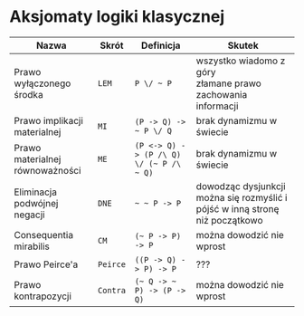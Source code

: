 # Aksjomaty logiki klasycznej

| Nazwa                           | Skrót    | Definicja                               | Skutek |
| ------------------------------- | -------- | --------------------------------------- | ------ |
| Prawo wyłączonego środka        | `LEM`    | `P \/ ~ P`                              | wszystko wiadomo z góry <br> złamane prawo zachowania informacji |
| Prawo implikacji materialnej    | `MI`     | `(P -> Q) -> ~ P \/ Q`                  | brak dynamizmu w świecie       |
| Prawo materialnej równoważności | `ME`     | `(P <-> Q) -> (P /\ Q) \/ (~ P /\ ~ Q)` | brak dynamizmu w świecie       |
| Eliminacja podwójnej negacji    | `DNE`    | `~ ~ P -> P`                            | dowodząc dysjunkcji można się rozmyślić i pójść w inną stronę niż początkowo |
| Consequentia mirabilis          | `CM`     | `(~ P -> P) -> P`                       | można dowodzić nie wprost       |
| Prawo Peirce'a                  | `Peirce` | `((P -> Q) -> P) -> P`                  | ???       |
| Prawo kontrapozycji             | `Contra` | `(~ Q -> ~ P) -> (P -> Q)`              | można dowodzić nie wprost |
